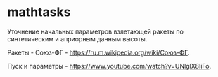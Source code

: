 # mathtasks
Уточнение начальных параметров взлетающей ракеты по синтетическим и априорным данным высоты.

Ракеты - Союз-ФГ - https://ru.m.wikipedia.org/wiki/Союз-ФГ.

Пуск и параметры - https://www.youtube.com/watch?v=UNlglX8IiFo.
